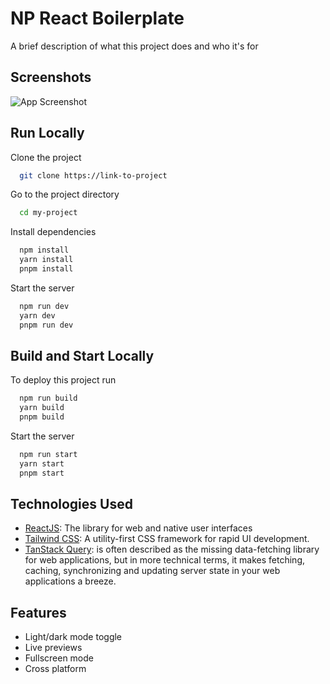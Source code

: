 # NP React Boilerplate

A brief description of what this project does and who it's for

## Screenshots

![App Screenshot](https://via.placeholder.com/468x300?text=App+Screenshot+Here)

## Run Locally

Clone the project

```bash
  git clone https://link-to-project
```

Go to the project directory

```bash
  cd my-project
```

Install dependencies

```bash
  npm install
  yarn install
  pnpm install
```

Start the server

```bash
  npm run dev
  yarn dev
  pnpm run dev
```

## Build and Start Locally

To deploy this project run

```bash
  npm run build
  yarn build
  pnpm build
```

Start the server

```bash
  npm run start
  yarn start
  pnpm start
```

## Technologies Used

- [ReactJS](https://react.dev/): The library for web and native user interfaces
- [Tailwind CSS](https://tailwindcss.com/): A utility-first CSS framework for rapid UI development.
- [TanStack Query](https://tanstack.com/query/latest/docs/framework/react/overview): is often described as the missing data-fetching library for web applications, but in more technical terms, it makes fetching, caching, synchronizing and updating server state in your web applications a breeze.

## Features

- Light/dark mode toggle
- Live previews
- Fullscreen mode
- Cross platform
